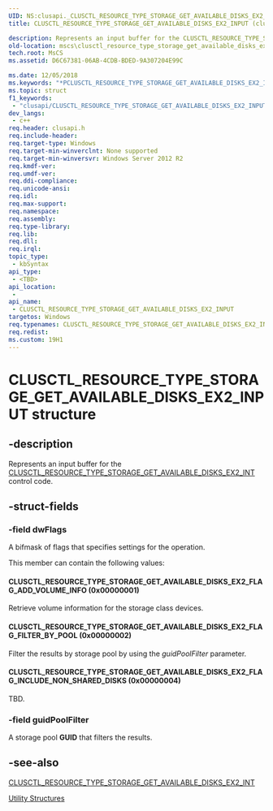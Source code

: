 ```yaml
---
UID: NS:clusapi._CLUSCTL_RESOURCE_TYPE_STORAGE_GET_AVAILABLE_DISKS_EX2_INPUT
title: CLUSCTL_RESOURCE_TYPE_STORAGE_GET_AVAILABLE_DISKS_EX2_INPUT (clusapi.h)

description: Represents an input buffer for the CLUSCTL_RESOURCE_TYPE_STORAGE_GET_AVAILABLE_DISKS_EX2_INT control code.
old-location: mscs\clusctl_resource_type_storage_get_available_disks_ex2_input.htm
tech.root: MsCS
ms.assetid: D6C67381-06AB-4CDB-BDED-9A307204E99C

ms.date: 12/05/2018
ms.keywords: "*PCLUSCTL_RESOURCE_TYPE_STORAGE_GET_AVAILABLE_DISKS_EX2_INPUT, CLUSCTL_RESOURCE_TYPE_STORAGE_GET_AVAILABLE_DISKS_EX2_FLAG_ADD_VOLUME_INFO, CLUSCTL_RESOURCE_TYPE_STORAGE_GET_AVAILABLE_DISKS_EX2_FLAG_FILTER_BY_POOL, CLUSCTL_RESOURCE_TYPE_STORAGE_GET_AVAILABLE_DISKS_EX2_FLAG_INCLUDE_NON_SHARED_DISKS, CLUSCTL_RESOURCE_TYPE_STORAGE_GET_AVAILABLE_DISKS_EX2_INPUT, CLUSCTL_RESOURCE_TYPE_STORAGE_GET_AVAILABLE_DISKS_EX2_INPUT structure [Failover Cluster], PCLUSCTL_RESOURCE_TYPE_STORAGE_GET_AVAILABLE_DISKS_EX2_INPUT, PCLUSCTL_RESOURCE_TYPE_STORAGE_GET_AVAILABLE_DISKS_EX2_INPUT structure pointer [Failover Cluster], clusapi/CLUSCTL_RESOURCE_TYPE_STORAGE_GET_AVAILABLE_DISKS_EX2_INPUT, clusapi/PCLUSCTL_RESOURCE_TYPE_STORAGE_GET_AVAILABLE_DISKS_EX2_INPUT, mscs.clusctl_resource_type_storage_get_available_disks_ex2_input"
ms.topic: struct
f1_keywords: 
 - "clusapi/CLUSCTL_RESOURCE_TYPE_STORAGE_GET_AVAILABLE_DISKS_EX2_INPUT"
dev_langs:
 - c++
req.header: clusapi.h
req.include-header: 
req.target-type: Windows
req.target-min-winverclnt: None supported
req.target-min-winversvr: Windows Server 2012 R2
req.kmdf-ver: 
req.umdf-ver: 
req.ddi-compliance: 
req.unicode-ansi: 
req.idl: 
req.max-support: 
req.namespace: 
req.assembly: 
req.type-library: 
req.lib: 
req.dll: 
req.irql: 
topic_type:
 - kbSyntax
api_type:
 - <TBD>
api_location:
 -
api_name:
 - CLUSCTL_RESOURCE_TYPE_STORAGE_GET_AVAILABLE_DISKS_EX2_INPUT
targetos: Windows
req.typenames: CLUSCTL_RESOURCE_TYPE_STORAGE_GET_AVAILABLE_DISKS_EX2_INPUT, *PCLUSCTL_RESOURCE_TYPE_STORAGE_GET_AVAILABLE_DISKS_EX2_INPUT
req.redist: 
ms.custom: 19H1
---
```


# CLUSCTL_RESOURCE_TYPE_STORAGE_GET_AVAILABLE_DISKS_EX2_INPUT structure


## -description


Represents an input buffer for the <a href="https://docs.microsoft.com/previous-versions/windows/desktop/mscs/clusctl-resource-type-storage-get-available-disks-ex2-int">CLUSCTL_RESOURCE_TYPE_STORAGE_GET_AVAILABLE_DISKS_EX2_INT</a>  control code.


## -struct-fields




### -field dwFlags

A bifmask of flags that specifies settings for the operation.


This member can contain the following values:





#### CLUSCTL_RESOURCE_TYPE_STORAGE_GET_AVAILABLE_DISKS_EX2_FLAG_ADD_VOLUME_INFO (0x00000001)

Retrieve volume information for the storage class devices.



#### CLUSCTL_RESOURCE_TYPE_STORAGE_GET_AVAILABLE_DISKS_EX2_FLAG_FILTER_BY_POOL (0x00000002)

Filter the results by storage pool by using the  <i>guidPoolFilter</i> parameter.



#### CLUSCTL_RESOURCE_TYPE_STORAGE_GET_AVAILABLE_DISKS_EX2_FLAG_INCLUDE_NON_SHARED_DISKS (0x00000004)

TBD.


### -field guidPoolFilter

A storage pool <b>GUID</b> that filters the results.


## -see-also




<a href="https://docs.microsoft.com/previous-versions/windows/desktop/mscs/clusctl-resource-type-storage-get-available-disks-ex2-int">CLUSCTL_RESOURCE_TYPE_STORAGE_GET_AVAILABLE_DISKS_EX2_INT</a>



<a href="https://docs.microsoft.com/previous-versions/windows/desktop/mscs/utility-structures">Utility Structures</a>
 

 

